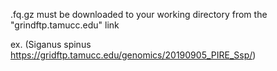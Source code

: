 .fq.gz must be downloaded to your working directory from the "grindftp.tamucc.edu" link

ex. (Siganus spinus https://gridftp.tamucc.edu/genomics/20190905_PIRE_Ssp/)
